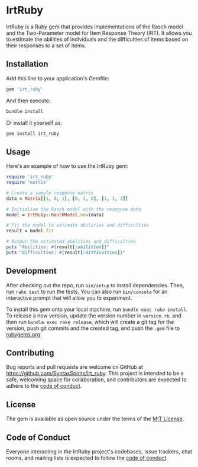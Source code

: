 
# IrtRuby

IrtRuby is a Ruby gem that provides implementations of the Rasch model and the Two-Parameter model for Item Response Theory (IRT). It allows you to estimate the abilities of individuals and the difficulties of items based on their responses to a set of items.

## Installation

Add this line to your application's Gemfile:

```ruby
gem 'irt_ruby'
```

And then execute:

```bash
bundle install
```

Or install it yourself as:

```bash
gem install irt_ruby
```

## Usage

Here's an example of how to use the IrtRuby gem:

```ruby
require 'irt_ruby'
require 'matrix'

# Create a sample response matrix
data = Matrix[[1, 0, 1], [0, 1, 0], [1, 1, 1]]

# Initialize the Rasch model with the response data
model = IrtRuby::RaschModel.new(data)

# Fit the model to estimate abilities and difficulties
result = model.fit

# Output the estimated abilities and difficulties
puts "Abilities: #{result[:abilities]}"
puts "Difficulties: #{result[:difficulties]}"
```

## Development

After checking out the repo, run `bin/setup` to install dependencies. Then, run `rake test` to run the tests. You can also run `bin/console` for an interactive prompt that will allow you to experiment.

To install this gem onto your local machine, run `bundle exec rake install`. To release a new version, update the version number in `version.rb`, and then run `bundle exec rake release`, which will create a git tag for the version, push git commits and the created tag, and push the `.gem` file to [rubygems.org](https://rubygems.org).

## Contributing

Bug reports and pull requests are welcome on GitHub at https://github.com/SyntaxSpirits/irt_ruby. This project is intended to be a safe, welcoming space for collaboration, and contributors are expected to adhere to the [code of conduct](https://github.com/SyntaxSpirits/irt_ruby/blob/main/CODE_OF_CONDUCT.md).

## License

The gem is available as open source under the terms of the [MIT License](https://opensource.org/licenses/MIT).

## Code of Conduct

Everyone interacting in the IrtRuby project's codebases, issue trackers, chat rooms, and mailing lists is expected to follow the [code of conduct](https://github.com/SyntaxSpirits/irt_ruby/blob/main/CODE_OF_CONDUCT.md).
